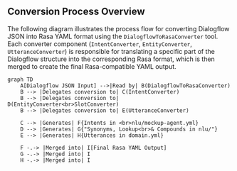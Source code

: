 ## Conversion Process Overview

The following diagram illustrates the process flow for converting Dialogflow JSON into Rasa YAML format using the `DialogflowToRasaConverter` tool. Each converter component (`IntentConverter`, `EntityConverter`, `UtteranceConverter`) is responsible for translating a specific part of the Dialogflow structure into the corresponding Rasa format, which is then merged to create the final Rasa-compatible YAML output.

```mermaid
graph TD
    A[Dialogflow JSON Input] -->|Read by| B(DialogflowToRasaConverter)
    B --> |Delegates conversion to| C(IntentConverter)
    B --> |Delegates conversion to| D(EntityConverter<br>SlotConverter)
    B --> |Delegates conversion to| E(UtteranceConverter)
    
    C --> |Generates| F{Intents in <br>nlu/mockup-agent.yml}
    D --> |Generates| G{"Synonyms, Lookup<br>& Compounds in nlu/"}
    E --> |Generates| H{Utterances in domain.yml}
    
    F -.-> |Merged into| I[Final Rasa YAML Output]
    G -.-> |Merged into| I
    H -.-> |Merged into| I

```
